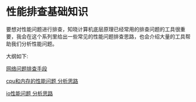 # 性能排查基础知识

要想对性能问题进行排查，知晓计算机底层原理已经常用的排查问题的工具很重要，我会在这个系列里给出一些常见的性能问题排查思路，也会介绍大量的工具帮助我们分析性能问题。

大纲如下:

[网络问题排查手段](./(1)网络问题排查手段.md)

[cpu和内存的性能问题 分析思路](./(2)cpu和内存的性能问题分析思路.md)

[io性能问题 分析思路]( ./(3)io性能问题分析思路.md)


